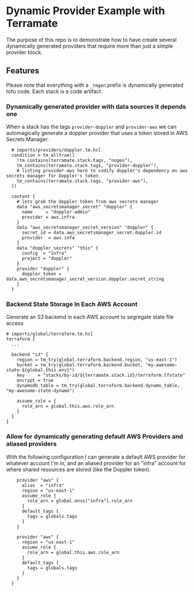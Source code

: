 # Dynamic Provider Example with Terramate

The purpose of this repo is to demonstrate how to have create several dynamically generated 
providers that require more than just a simple provider block.

## Features

Please note that everything with a `_tmgen` prefix is dynamically generated tofu code. Each stack is a code artifact.

### Dynamically generated provider with data sources it depends one

When a stack has the tags `provider-doppler` and `provider-aws` we can automagically generate
a doppler provider that uses a token stored in AWS Secrets Manager.

```hcl 
  # imports/providers/doppler.tm.hcl
  condition = tm_alltrue([
    !tm_contains(terramate.stack.tags, "nogen"),
    tm_contains(terramate.stack.tags, "provider-doppler"),
    # listing provider-aws here to codify doppler's dependency on aws secrets manager for Doppler's token
    tm_contains(terramate.stack.tags, "provider-aws"),
  ])  
  
  content {
    # lets grab the doppler token from aws secrets manager
    data "aws_secretsmanager_secret" "doppler" {
      name     = "doppler-admin"
      provider = aws.infra
    }
    data "aws_secretsmanager_secret_version" "doppler" {
      secret_id = data.aws_secretsmanager_secret.doppler.id
      provider  = aws.infa
    }
    data "doppler_secrets" "this" {
      config  = "infra"
      project = "doppler"
    }
    provider "doppler" {
      doppler_token = data.aws_secretsmanager_secret_version.doppler.secret_string
    }
  }
```

### Backend State Storage In Each AWS Account

Generate an S3 backend in each AWS account to segregate state file access

```hcl
# imports/global/terraform.tm.hcl
terraform {
  ...

  backend "s3" {
    region = tm_try(global.terraform.backend.region, "us-east-1")
    bucket = tm_try(global.terraform.backend.bucket, "my-awesome-state-${global.this.env}")
    key     = "stacks/by-id/${terramate.stack.id}/terraform.tfstate"
    encrypt = true
    dynamodb_table = tm_try(global.terraform.backend.dynamo_table, "my-awesome-state-dynamo")

    assume_role = {
      role_arn = global.this.aws.role_arn
    }
  }
}
```

### Allow for dynamically generating default AWS Providers and aliased providers

With the following configuration I can generate a default AWS provider for whatever account I'm in, and an aliased 
provider for an "infra" account for where shared resources are stored (like the Doppler token).

```hcl
    provider "aws" {
      alias  = "infra"
      region = "us-east-1"
      assume_role {
        role_arn = global.envs["infra"].role_arn
      }
      default_tags {
        tags = globals.tags
      }
    }

    provider "aws" {
      region = "us-east-1"
      assume_role {
        role_arn = global.this.aws.role_arn
      }
      default_tags {
        tags = globals.tags
      }
    }
  }
```
